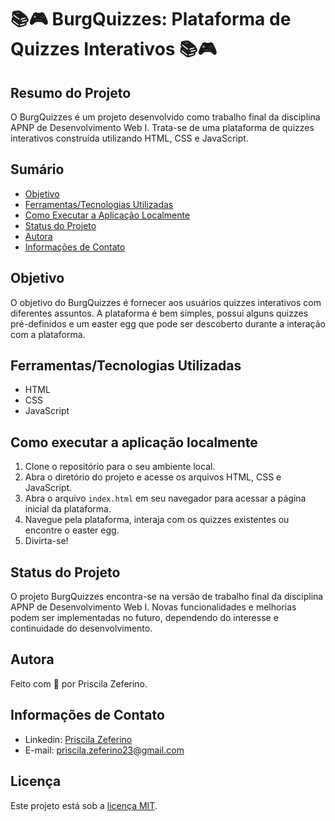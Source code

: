 # 📚🎮 BurgQuizzes: Plataforma de Quizzes Interativos 📚🎮

## Resumo do Projeto 
O BurgQuizzes é um projeto desenvolvido como trabalho final da disciplina APNP de Desenvolvimento Web I. Trata-se de uma plataforma de quizzes interativos construída utilizando HTML, CSS e JavaScript.

## Sumário 
- [Objetivo](#objetivo)
- [Ferramentas/Tecnologias Utilizadas](#ferramentastecnologias-utilizadas)
- [Como Executar a Aplicação Localmente](#como-executar-a-aplicação-localmente)
- [Status do Projeto](#status-do-projeto)
- [Autora](#autora)
- [Informações de Contato](#informações-de-contato)

## Objetivo
O objetivo do BurgQuizzes é fornecer aos usuários quizzes interativos com diferentes assuntos. A plataforma é bem simples, possui alguns quizzes pré-definidos e um easter egg que pode ser descoberto durante a interação com a plataforma.

## Ferramentas/Tecnologias Utilizadas
- HTML
- CSS
- JavaScript

## Como executar a aplicação localmente 
1. Clone o repositório para o seu ambiente local.
2. Abra o diretório do projeto e acesse os arquivos HTML, CSS e JavaScript.
3. Abra o arquivo `index.html` em seu navegador para acessar a página inicial da plataforma.
4. Navegue pela plataforma, interaja com os quizzes existentes ou encontre o easter egg.
5. Divirta-se! 

## Status do Projeto 
O projeto BurgQuizzes encontra-se na versão de trabalho final da disciplina APNP de Desenvolvimento Web I. Novas funcionalidades e melhorias podem ser implementadas no futuro, dependendo do interesse e continuidade do desenvolvimento.

## Autora 
Feito com 🧡 por Priscila Zeferino.

## Informações de Contato 
- Linkedin: [Priscila Zeferino](https://www.linkedin.com/in/priscila-zeferino-594b5b175/)
- E-mail: priscila.zeferino23@gmail.com

## Licença
Este projeto está sob a [licença MIT](https://github.com/PriscilaZeferino/Proffy/blob/master/LICENSE).
